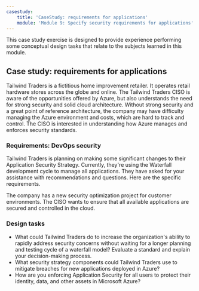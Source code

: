 ```yaml
---
casestudy:
    title: 'CaseStudy: requirements for applications'
    module: 'Module 9: Specify security requirements for applications'
---
```


This case study exercise is designed to provide experience performing some conceptual design tasks that relate to the subjects learned in this module.

## Case study: requirements for applications

Tailwind Traders is a fictitious home improvement retailer. It operates retail hardware stores across the globe and online. The Tailwind Traders CISO is aware of the opportunities offered by Azure, but also understands the need for strong security and solid cloud architecture. Without strong security and a great point of reference architecture, the
company may have difficulty managing the Azure environment and costs, which are hard to track and control. The CISO is interested in understanding how Azure manages and enforces security standards.

### Requirements: DevOps security

Tailwind Traders is planning on making some significant changes to their Application Security Strategy. Currently, they're using the Waterfall development cycle to manage all applications. They have asked for your assistance with recommendations and questions. Here are the specific requirements.

The company has a new security optimization project for customer environments. The CISO wants to ensure that all    available applications are secured and controlled in the cloud.

### Design tasks

* What could Tailwind Traders do to increase the organization's ability to rapidly address security concerns without waiting for a longer planning and testing cycle of a waterfall model? Evaluate a standard and explain your decision-making
process.
* What security strategy components could Tailwind Traders use to  mitigate breaches for new applications deployed in Azure?
* How are you enforcing Application Security for all users to protect their identity, data, and other assets in Microsoft Azure?
